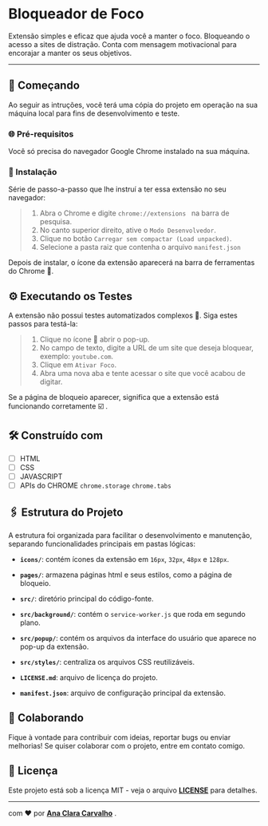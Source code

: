 # Bloqueador de Foco
Extensão simples e eficaz que ajuda você a manter o foco. Bloqueando o acesso a sites de distração. Conta com mensagem motivacional para encorajar a manter os seus objetivos. 

---

## 🚀  Começando
Ao seguir as intruções, você terá uma cópia do projeto em operação na sua máquina local para fins de desenvolvimento e teste. 

### 🌐 Pré-requisitos
Você só precisa do navegador Google Chrome instalado na sua máquina. 

### 🔧 Instalação
Série de passo-a-passo que lhe instruí a ter essa extensão no seu navegador: 

 > 1. Abra o Chrome e digite ``chrome://extensions `` na barra de pesquisa. 
 > 2. No canto superior direito, ative o ``Modo Desenvolvedor``. 
 > 3. Clique no botão ``Carregar sem compactar (Load unpacked)``.
 > 4. Selecione a pasta raiz que contenha o arquivo ``manifest.json``

 Depois de instalar, o ícone da extensão aparecerá na barra de ferramentas do Chrome 🧩. 

 ## ⚙️ Executando os Testes 
 A extensão não possui testes automatizados complexos 🎉. Siga estes passos para testá-la: 

 > 1. Clique no ícone 🎯 abrir o pop-up. 
 > 2. No campo de texto, digite a URL de um site que deseja bloquear, exemplo:  ``youtube.com``.
 > 3. Clique em ``Ativar Foco``.
 > 4. Abra uma nova aba e tente acessar o site que você acabou de digitar. 

 Se a página de bloqueio aparecer, significa que a extensão está funcionando corretamente ☑️ .

 ## 🛠️ Construído com 
- [ ] HTML
- [ ] CSS
- [ ] JAVASCRIPT
- [ ] APIs do CHROME ``chrome.storage``  ``chrome.tabs``

## 🖇️ Estrutura do Projeto 

A estrutura foi organizada para facilitar o desenvolvimento e manutenção, separando funcionalidades principais em pastas lógicas: 

- **`icons/`**: contém ícones da extensão em ``16px``, ``32px``, ``48px`` e ``128px``. 
- **`pages/`**: armazena páginas html e seus estilos, como a página de bloqueio. 
- **`src/`**: diretório principal do código-fonte. 
- **`src/background/`**: contém o ``service-worker.js`` que roda em segundo plano. 
- **`src/popup/`**: contém os arquivos da interface do usuário que aparece no pop-up da extensão. 
- **`src/styles/`**: centraliza os arquivos CSS reutilizáveis.

- **`LICENSE.md`**: arquivo de licença do projeto. 
- **`manifest.json`**: arquivo de configuração principal da extensão. 

## 🤝 Colaborando 
Fique à vontade para contribuir com ideias, reportar bugs ou enviar melhorias! Se quiser colaborar com o projeto, entre em contato comigo. 

## 📄 Licença 
Este projeto está sob a licença MIT - veja o arquivo **[LICENSE](./LICENSE.md)** para detalhes. 

---
com ❤️ por **[Ana Clara Carvalho](https://github.com/anaacllara)** .
